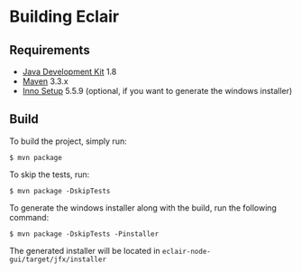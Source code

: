 # Building Eclair

## Requirements
- [Java Development Kit](http://www.oracle.com/technetwork/java/javase/downloads/jdk8-downloads-2133151.html) 1.8
- [Maven](https://maven.apache.org/download.cgi) 3.3.x
- [Inno Setup](http://www.jrsoftware.org/isdl.php) 5.5.9 (optional, if you want to generate the windows installer)

## Build
To build the project, simply run:
```shell
$ mvn package
```
To skip the tests, run:
```shell
$ mvn package -DskipTests
```
To generate the windows installer along with the build, run the following command:
```shell
$ mvn package -DskipTests -Pinstaller
```
The generated installer will be located in `eclair-node-gui/target/jfx/installer`

